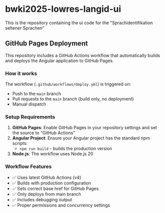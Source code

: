 # bwki2025-lowres-langid-ui
This is the repository containing the ui code for the "Sprachidentifikation seltener Sprachen"

## GitHub Pages Deployment

This repository includes a GitHub Actions workflow that automatically builds and deploys the Angular application to GitHub Pages.

### How it works

The workflow (`.github/workflows/deploy.yml`) is triggered on:
- Push to the `main` branch
- Pull requests to the `main` branch (build only, no deployment)
- Manual dispatch

### Setup Requirements

1. **GitHub Pages**: Enable GitHub Pages in your repository settings and set the source to "GitHub Actions"
2. **Angular Project**: Ensure your Angular project has the standard npm scripts:
   - `npm run build` - builds the production version
3. **Node.js**: The workflow uses Node.js 20

### Workflow Features

- ✅ Uses latest GitHub Actions (v4)
- ✅ Builds with production configuration
- ✅ Sets correct base href for GitHub Pages
- ✅ Only deploys from main branch
- ✅ Includes debugging output
- ✅ Proper permissions and concurrency settings
